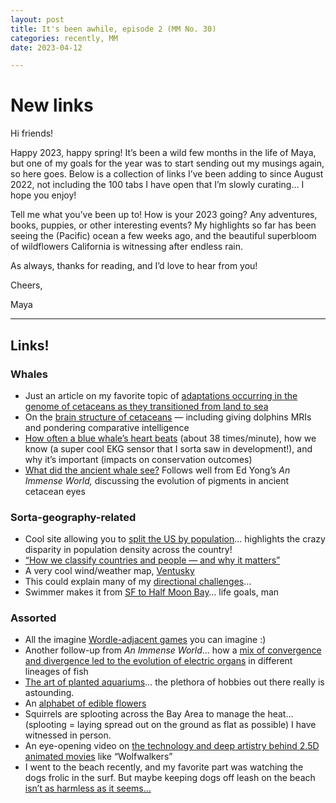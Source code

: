 ```yaml
---
layout: post
title: It's been awhile, episode 2 (MM No. 30)
categories: recently, MM
date: 2023-04-12

---
```


# New links

Hi friends!

Happy 2023, happy spring! It’s been a wild few months in the life of Maya, but one of my goals for the year was to start sending out my musings again, so here goes. Below is a collection of links I’ve been adding to since August 2022, not including the 100 tabs I have open that I’m slowly curating… I hope you enjoy!

Tell me what you’ve been up to! How is your 2023 going? Any adventures, books, puppies, or other interesting events? My highlights so far has been seeing the (Pacific) ocean a few weeks ago, and the beautiful superbloom of wildflowers California is witnessing after endless rain. 

As always, thanks for reading, and I’d love to hear from you!

Cheers,

Maya

---

## Links!

### Whales

- Just an article on my favorite topic of [adaptations occurring in the genome of cetaceans as they transitioned from land to sea](http://url3840.connect.annualreviews.org/ls/click?upn=7jlWnOGf0NdgrqF6zqZHH7V6jBXmSu22s0YtOqapd-2FxCM8GSavsHVTd6eC8eaBt6NqmSIA803POlxIXz1NWcFg-2FeYbUzwsKIeW36TlbHxXFZv9RS9kv-2BNzDdvzNbSyXmTm-2FEB4QPpo05UeDH5-2FVKcFfePUQNttVANgYvKN8LB-2BsgcRvSYmKPVZuIhCJyEwcDPGFSIGrdv3yXCzXMpbYEMpO4WEcPy5wcWuEGP0dSiz10W3xLX7l9O8kekrh0KMfR8157_QN8Fmuaz1Zbu88zwSoxntuboTQ9MalcdDOlH0Ght-2BvDrrLSP4M7EfziDDFrtdijGne7pr-2FJG8qQ-2FVfai29kFZ4G1y7geUHUyvLOiAqMA-2BBKgPOODzEfTMxDJPWgWN0wSQlxccsBJ5lrPr2KS4afe9duyltLlPFlDzpxM0I4xwM-2FxEIqEZXC1mdUGrcewaglYDOsXhTYQeCkQxYyETkkHud1tl2wZ2d-2FsNPbeqlrW6GF2Xplx15J9t0W-2FkQQVN7wHdMzBK650GTLHiJMXTY-2Ba3VvJ6TzNqE8ZjYwbQG7sz41ZFfBkyI-2BGJD-2BBvabriBsDFQGH48p5Ya3b3C8Rwy7txXtaq4XbCRFIpPLh7yEEa3lb1ORgVm0W8L-2BZqhSxG69Fb-2FrOfYUjI4eAezW8orYJLA-3D-3D)
- On the [brain structure of cetaceans](https://hakaimagazine.com/features/in-the-mind-of-a-whale/?omhide=true&utm_source=Hakai+Magazine+Weekly&utm_campaign=c0d9c91c47-EMAIL_CAMPAIGN_2017_09_06_COPY_03&utm_medium=email&utm_term=0_0fc1967411-c0d9c91c47-121668550) — including giving dolphins MRIs and pondering comparative intelligence
- [How often a blue whale’s heart beats](https://www.vox.com/down-to-earth/2022/8/11/23291991/largest-animal-blue-whale-heartbeat) (about 38 times/minute), how we know (a super cool EKG sensor that I sorta saw in development!), and why it’s important (impacts on conservation outcomes)
- [What did the ancient whale see?](https://hakaimagazine.com/news/what-did-the-ancient-whale-see/) Follows well from Ed Yong’s *An Immense World,* discussing the evolution of pigments in ancient cetacean eyes

### Sorta-geography-related

- Cool site allowing you to [split the US by population](https://engaging-data.com/splitting-us-by-population/)… highlights the crazy disparity in population density across the country!
- [“How we classify countries and people — and why it matters”](https://gh.bmj.com/content/bmjgh/7/6/e009704.full.pdf)
- A very cool wind/weather map, [Ventusky](https://www.ventusky.com/?p=42.6;-122.5;4&l=temperature-2m)
- This could explain many of my [directional challenges](https://www.bbc.com/future/article/20230112-why-some-people-cant-tell-left-from-right)…
- Swimmer makes it from [SF to Half Moon Bay](https://www.sfchronicle.com/travel/article/No-idea-if-this-is-possible-Bay-Area-17439602.php?utm_source=nextdraft&utm_medium=email)… life goals, man

### Assorted

- All the imagine [Wordle-adjacent games](https://likewordle.com/?utm_source=densediscovery&utm_medium=email&utm_campaign=newsletter-issue-201) you can imagine :)
- Another follow-up from *An Immense World*… how a [mix of convergence and divergence led to the evolution of electric organs](https://www.quantamagazine.org/electric-fish-genomes-reveal-how-evolution-repeats-itself-20220822/?mc_cid=8a1127e7a9&mc_eid=3f1e34114c) in different lineages of fish
- [The art of planted aquariums](https://wepresent.wetransfer.com/stories/international-aquatic-plants-layout-contest?utm_source=substack&utm_medium=email)… the plethora of hobbies out there really is astounding.
- An [alphabet of edible flowers](https://www.edibleflowersalphabet.com/asparagus-pea.html)
- Squirrels are splooting across the Bay Area to manage the heat… (splooting = laying spread out on the ground as flat as possible) I have witnessed in person.
- An eye-opening video on [the technology and deep artistry behind 2.5D animated movies](https://twitter.com/insiderent/status/1617131074559123456?s=46&t=LYNP3JTIYN2GNmFO8xOhpQ) like “Wolfwalkers”
- I went to the beach recently, and my favorite part was watching the dogs frolic in the surf. But maybe keeping dogs off leash on the beach [isn’t as harmless as it seems…](https://hakaimagazine.com/features/gone-to-the-dogs/?utm_source=Knowable+Magazine&utm_campaign=4fe2c0cc94-KM_NEWSLETTER_2023_04_09&utm_medium=email&utm_term=0_-4fe2c0cc94-%5BLIST_EMAIL_ID%5D)
